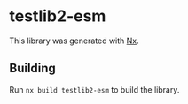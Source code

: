 # testlib2-esm

This library was generated with [Nx](https://nx.dev).

## Building

Run `nx build testlib2-esm` to build the library.
